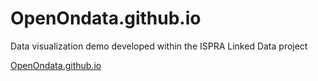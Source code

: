 # OpenOndata.github.io
Data visualization demo developed within the ISPRA Linked Data project

[OpenOndata.github.io](OpenOndata.github.io)
